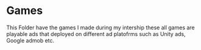 # Games
This Folder have the games I made during my intership these all games are playable ads that deployed on different ad platofrms such as Unity ads, Google admob etc.
